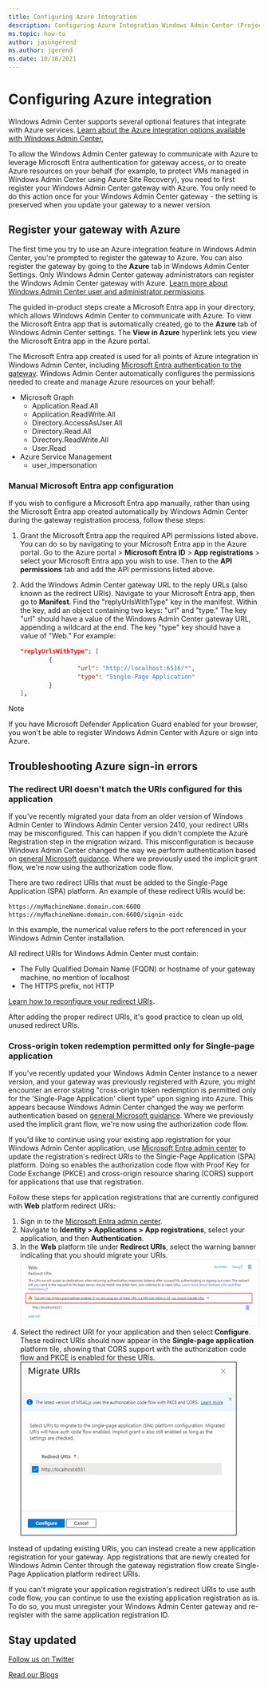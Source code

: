 ```yaml
---
title: Configuring Azure Integration
description: Configuring Azure Integration Windows Admin Center (Project Honolulu). Connecting your Windows Admin Center gateway to Azure.
ms.topic: how-to
author: jasongerend
ms.author: jgerend
ms.date: 10/18/2021
---
```


# Configuring Azure integration

Windows Admin Center supports several optional features that integrate with Azure services. [Learn about the Azure integration options available with Windows Admin Center.](./index.md)

To allow the Windows Admin Center gateway to communicate with Azure to leverage Microsoft Entra authentication for gateway access, or to create Azure resources on your behalf (for example, to protect VMs managed in Windows Admin Center using Azure Site Recovery), you need to first register your Windows Admin Center gateway with Azure. You only need to do this action once for your Windows Admin Center gateway - the setting is preserved when you update your gateway to a newer version.

## Register your gateway with Azure

The first time you try to use an Azure integration feature in Windows Admin Center, you're prompted to register the gateway to Azure. You can also register the gateway by going to the **Azure** tab in Windows Admin Center Settings. Only Windows Admin Center gateway administrators can register the Windows Admin Center gateway with Azure. [Learn more about Windows Admin Center user and administrator permissions](../configure/user-access-control.md#gateway-access-role-definitions).


The guided in-product steps create a Microsoft Entra app in your directory, which allows Windows Admin Center to communicate with Azure. To view the Microsoft Entra app that is automatically created, go to the **Azure** tab of Windows Admin Center settings. The **View in Azure** hyperlink lets you view the Microsoft Entra app in the Azure portal.

The Microsoft Entra app created is used for all points of Azure integration in Windows Admin Center, including [Microsoft Entra authentication to the gateway](../configure/user-access-control.md#azure-active-directory). Windows Admin Center automatically configures the permissions needed to create and manage Azure resources on your behalf:

- Microsoft Graph
    - Application.Read.All
    - Application.ReadWrite.All
    - Directory.AccessAsUser.All
    - Directory.Read.All
    - Directory.ReadWrite.All
    - User.Read
- Azure Service Management
    - user_impersonation

<a name='manual-azure-ad-app-configuration'></a>

### Manual Microsoft Entra app configuration

If you wish to configure a Microsoft Entra app manually, rather than using the Microsoft Entra app created automatically by Windows Admin Center during the gateway registration process, follow these steps:

1. Grant the Microsoft Entra app the required API permissions listed above. You can do so by navigating to your Microsoft Entra app in the Azure portal. Go to the Azure portal > **Microsoft Entra ID** > **App registrations** > select your Microsoft Entra app you wish to use. Then to the **API permissions** tab and add the API permissions listed above.
2. Add the Windows Admin Center gateway URL to the reply URLs (also known as the redirect URIs). Navigate to your Microsoft Entra app, then go to **Manifest**. Find the "replyUrlsWithType" key in the manifest. Within the key, add an object containing two keys: "url" and "type." The key "url" should have a value of the Windows Admin Center gateway URL, appending a wildcard at the end. The key "type" key should have a value of "Web." For example:

    ```json
    "replyUrlsWithType": [
            {
                    "url": "http://localhost:6516/*",
                    "type": "Single-Page Application"
            }
    ],
    ```

> [!NOTE]
> If you have Microsoft Defender Application Guard enabled for your browser, you won't be able to register Windows Admin Center with Azure or sign into Azure.

## Troubleshooting Azure sign-in errors

### The redirect URI doesn't match the URIs configured for this application
If you've recently migrated your data from an older version of Windows Admin Center to Windows Admin Center version 2410, your redirect URIs may be misconfigured. This can happen if you didn't complete the Azure Registration step in the migration wizard. This misconfiguration is because Windows Admin Center changed the way we perform authentication based on [general Microsoft guidance](/entra/identity-platform/v2-oauth2-implicit-grant-flow#prefer-the-auth-code-flow). Where we previously used the implicit grant flow, we're now using the authorization code flow. 

There are two redirect URIs that must be added to the Single-Page Application (SPA) platform. An example of these redirect URIs would be: 
```
https://myMachineName.domain.com:6600
https://myMachineName.domain.com:6600/signin-oidc
```

In this example, the numerical value refers to the port referenced in your Windows Admin Center installation. 

All redirect URIs for Windows Admin Center must contain: 
- The Fully Qualified Domain Name (FQDN) or hostname of your gateway machine, no mention of localhost
- The HTTPS prefix, not HTTP

[Learn how to reconfigure your redirect URIs](/troubleshoot/entra/entra-id/app-integration/error-code-AADSTS50011-redirect-uri-mismatch). 

After adding the proper redirect URIs, it's good practice to clean up old, unused redirect URIs.

### Cross-origin token redemption permitted only for Single-page application
If you've recently updated your Windows Admin Center instance to a newer version, and your gateway was previously registered with Azure, you might encounter an error stating "cross-origin token redemption is permitted only for the 'Single-Page Application' client type" upon signing into Azure. This appears because Windows Admin Center changed the way we perform authentication based on [general Microsoft guidance](/entra/identity-platform/v2-oauth2-implicit-grant-flow#prefer-the-auth-code-flow). Where we previously used the implicit grant flow, we're now using the authorization code flow. 

If you'd like to continue using your existing app registration for your Windows Admin Center application, use [Microsoft Entra admin center](https://entra.microsoft.com/) to update the registration's redirect URIs to the Single-Page Application (SPA) platform. Doing so enables the authorization code flow with Proof Key for Code Exchange (PKCE) and cross-origin resource sharing (CORS) support for applications that use that registration.

Follow these steps for application registrations that are currently configured with **Web** platform redirect URIs:
1.	Sign in to the [Microsoft Entra admin center](https://entra.microsoft.com/).
2.	Navigate to **Identity > Applications > App registrations**, select your application, and then **Authentication**.
3.	In the **Web** platform tile under **Redirect URIs**, select the warning banner indicating that you should migrate your URIs.
![Screenshot of warning banner under web platform tile suggesting URI migration.](../media/entra-uri-warning-banner.png)
4. Select the redirect URI for your application and then select **Configure**. These redirect URIs should now appear in the **Single-page application** platform tile, showing that CORS support with the authorization code flow and PKCE is enabled for these URIs.
![Screenshot of migrate URIs selection page.](../media/entra-migrate-uris.png)

Instead of updating existing URIs, you can instead create a new application registration for your gateway. App registrations that are newly created for Windows Admin Center through the gateway registration flow create Single-Page Application platform redirect URIs. 

If you can't migrate your application registration's redirect URIs to use auth code flow, you can continue to use the existing application registration as is. To do so, you must unregister your Windows Admin Center gateway and re-register with the same application registration ID.

## Stay updated

[Follow us on Twitter](https://twitter.com/servermgmt)

[Read our Blogs](https://techcommunity.microsoft.com/t5/windows-admin-center-blog/bg-p/Windows-Admin-Center-Blog)
